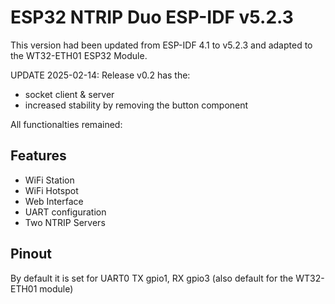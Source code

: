 # ESP32 NTRIP Duo ESP-IDF v5.2.3 
This version had been updated from ESP-IDF 4.1 to v5.2.3 and adapted to the WT32-ETH01 ESP32 Module.

UPDATE 2025-02-14:
Release v0.2 has the:
 - socket client & server
 - increased stability by removing the button component

All functionalties remained:

## Features
- WiFi Station
- WiFi Hotspot
- Web Interface
- UART configuration
- Two NTRIP Servers

## Pinout
By default it is set for UART0 TX gpio1, RX gpio3 (also default for the WT32-ETH01 module)
